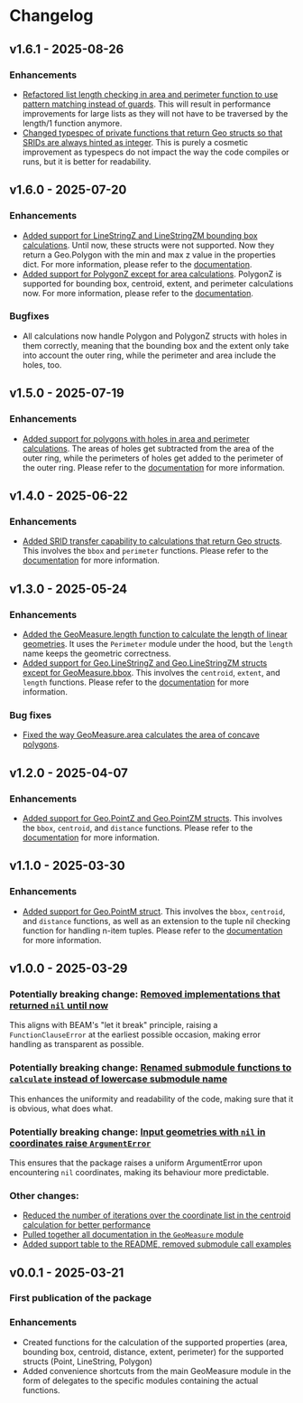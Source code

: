 # Changelog

## v1.6.1 - 2025-08-26

### Enhancements

- [Refactored list length checking in area and perimeter function to use pattern matching instead of guards](https://github.com/simagyari/geomeasure/pull/28). This will result in performance improvements for large lists as they will not have to be traversed by the length/1 function anymore.
- [Changed typespec of private functions that return Geo structs so that SRIDs are always hinted as integer](https://github.com/simagyari/geomeasure/pull/28). This is purely a cosmetic improvement as typespecs do not impact the way the code compiles or runs, but it is better for readability.

## v1.6.0 - 2025-07-20

### Enhancements

- [Added support for LineStringZ and LineStringZM bounding box calculations](https://github.com/simagyari/geomeasure/pull/25). Until now, these structs were not supported. Now they return a Geo.Polygon with the min and max z value in the properties dict. For more information, please refer to the [documentation](https://github.com/simagyari/geomeasure/blob/main/README.md).
- [Added support for PolygonZ except for area calculations](https://github.com/simagyari/geomeasure/pull/25). PolygonZ is supported for bounding box, centroid, extent, and perimeter calculations now. For more information, please refer to the [documentation](https://github.com/simagyari/geomeasure/blob/main/README.md).

### Bugfixes
- All calculations now handle Polygon and PolygonZ structs with holes in them correctly, meaning that the bounding box and the extent only take into account the outer ring, while the perimeter and area include the holes, too.

## v1.5.0 - 2025-07-19

### Enhancements

- [Added support for polygons with holes in area and perimeter calculations](https://github.com/simagyari/geomeasure/pull/24). The areas of holes get subtracted from the area of the outer ring, while the perimeters of holes get added to the perimeter of the outer ring. Please refer to the [documentation](https://github.com/simagyari/geomeasure/blob/main/README.md) for more information.

## v1.4.0 - 2025-06-22

### Enhancements

- [Added SRID transfer capability to calculations that return Geo structs](https://github.com/simagyari/geomeasure/pull/22). This involves the `bbox` and `perimeter` functions. Please refer to the [documentation](https://github.com/simagyari/geomeasure/blob/main/README.md) for more information.

## v1.3.0 - 2025-05-24

### Enhancements

- [Added the GeoMeasure.length function to calculate the length of linear geometries](https://github.com/simagyari/geomeasure/pull/21). It uses the `Perimeter` module under the hood, but the `length` name keeps the geometric correctness.
- [Added support for Geo.LineStringZ and Geo.LineStringZM structs except for GeoMeasure.bbox](https://github.com/simagyari/geomeasure/pull/21). This involves the `centroid`, `extent`, and `length` functions. Please refer to the [documentation](https://github.com/simagyari/geomeasure/blob/main/README.md) for more information.

### Bug fixes

- [Fixed the way GeoMeasure.area calculates the area of concave polygons](https://github.com/simagyari/geomeasure/pull/21).

## v1.2.0 - 2025-04-07

### Enhancements

- [Added support for Geo.PointZ and Geo.PointZM structs](https://github.com/simagyari/geomeasure/pull/17). This involves the `bbox`, `centroid`, and `distance` functions. Please refer to the [documentation](https://github.com/simagyari/geomeasure/blob/main/README.md) for more information.

## v1.1.0 - 2025-03-30

### Enhancements

- [Added support for Geo.PointM struct](https://github.com/simagyari/geomeasure/pull/15). This involves the `bbox`, `centroid`, and `distance` functions, as well as an extension to the tuple nil checking function for handling n-item tuples. Please refer to the [documentation](https://github.com/simagyari/geomeasure/blob/main/README.md) for more information.

## v1.0.0 - 2025-03-29

### Potentially breaking change: [Removed implementations that returned `nil` until now](https://github.com/simagyari/geomeasure/pull/5)

This aligns with BEAM's "let it break" principle, raising a `FunctionClauseError` at the earliest possible occasion, making error handling as transparent as possible.

### Potentially breaking change: [Renamed submodule functions to `calculate` instead of lowercase submodule name](https://github.com/simagyari/geomeasure/pull/9)

This enhances the uniformity and readability of the code, making sure that it is obvious, what does what.

### Potentially breaking change: [Input geometries with `nil` in coordinates raise `ArgumentError`](https://github.com/simagyari/geomeasure/pull/12)

This ensures that the package raises a uniform ArgumentError upon encountering `nil` coordinates, making its behaviour more predictable.

### Other changes:

- [Reduced the number of iterations over the coordinate list in the centroid calculation for better performance](https://github.com/simagyari/geomeasure/pull/11)
- [Pulled together all documentation in the `GeoMeasure` module](https://github.com/simagyari/geomeasure/pull/6)
- [Added support table to the README, removed submodule call examples](https://github.com/simagyari/geomeasure/pull/7)

## v0.0.1 - 2025-03-21

### First publication of the package

### Enhancements

- Created functions for the calculation of the supported properties (area, bounding box, centroid, distance, extent, perimeter) for the supported structs (Point, LineString, Polygon)
- Added convenience shortcuts from the main GeoMeasure module in the form of delegates to the specific modules containing the actual functions.